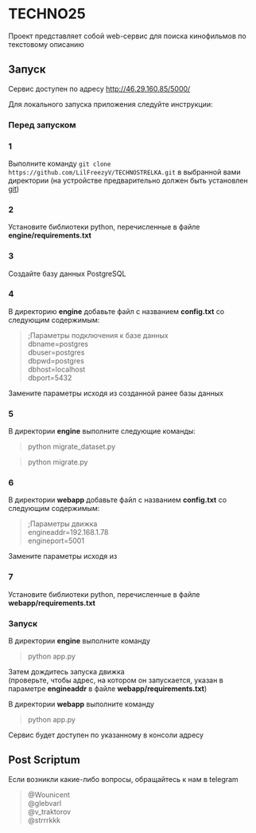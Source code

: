 # TECHNO25

Проект представляет собой web-сервис для поиска кинофильмов по текстовому описанию

## Запуск

Сервис доступен по адресу http://46.29.160.85/5000/

Для локального запуска приложения следуйте инструкции:

### Перед запуском

### 1
Выполните команду `git clone https://github.com/LilFreezyV/TECHNOSTRELKA.git` в выбранной вами директории (на устройстве предварительно должен быть установлен [git](https://git-scm.com/))

### 2
Установите библиотеки python, перечисленные в файле **engine/requirements.txt**

### 3
Создайте базу данных PostgreSQL

### 4
В директорию **engine** добавьте файл с названием **config.txt** со следующим содержимым:
> ;Параметры подключения к базе данных\
dbname=postgres\
dbuser=postgres\
dbpwd=postgres\
dbhost=localhost\
dbport=5432

Замените параметры исходя из созданной ранее базы данных

### 5
В директории **engine** выполните следующие команды:
> python migrate_dataset.py

>python migrate.py

### 6
В директории **webapp** добавьте файл с названием **config.txt** со следующим содержимым:
>;Параметры движка\
engineaddr=192.168.1.78\
engineport=5001

Замените параметры исходя из 

### 7
Установите библиотеки python, перечисленные в файле **webapp/requirements.txt**

### Запуск

В директории **engine** выполните команду
> python app.py

Затем дождитесь запуска движка\
(проверьте, чтобы адрес, на котором он запускается, указан в параметре **engineaddr** в файле **webapp/requirements.txt**)

В директории **webapp** выполните команду
> python app.py

Сервис будет доступен по указанному в консоли адресу

## Post Scriptum
Если возникли какие-либо вопросы, обращайтесь к нам в telegram
> @Wounicent\
@glebvarl\
@v_traktorov\
@strrrkkk